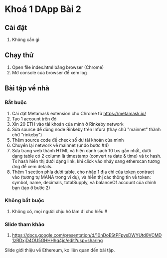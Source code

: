 # Khoá 1 DApp Bài 2

## Cài đặt

1. Không cần gì

## Chạy thử

1. Open file index.html bằng browser (Chrome)
2. Mở console của browser để xem log

## Bài tập về nhà
### Bắt buộc
1. Cài đặt Metamask extension cho Chrome từ https://metamask.io/
2. Tạo 1 account trên đó
3. Xin 20 ETH vào tài khoản của mình ở Rinkeby network
4. Sửa source để dùng node Rinkeby trên Infura (thay chữ "mainnet" thành chữ "rinkeby")
5. Thêm source code để check số dư tài khoản của mình
6. Chuyển lại network về mainnet (undo bước #4)
7. Sửa trang web thành HTML và hiện danh sách 10 txs gần nhất, dưới dạng table có 2 column là timestamp (convert ra date & time) và tx hash. Tx hash hiển thị dưới dạng link, khi click vào nhảy sang etherscan tương ứng để xem details.
8. Thêm 1 section phía dưới table, cho nhập 1 địa chỉ của token contract vào (tương tự MANA trong ví dụ), và hiển thị các thông tin về token: symbol, name, decimals, totalSupply, và balanceOf account của chính bạn (tạo ở bước 2)

### Không bắt buộc
1. Không có, mọi người chịu hó làm đi cho hiểu !!

### Slide tham khảo
1. https://docs.google.com/presentation/d/10nDoEStPFpysDWYUtd0VCMD1zRDxjD4OU5GHHHhq4jc/edit?usp=sharing

Slide giới thiệu về Ethereum, ko liên quan đến bài tập.